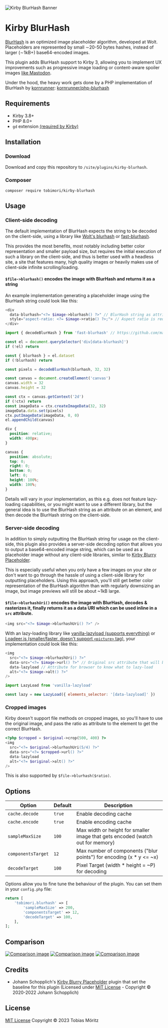![Kirby BlurHash Banner](./.github/banner.png)

# Kirby BlurHash

[BlurHash](https://blurha.sh) is an optimized image placeholder algorithm, developed at Wolt.
Placeholders are represented by small ∼20-50 bytes hashes, instead of larger (∼1kB+) base64-encoded images.

This plugin adds BlurHash support to Kirby 3, allowing you to implement UX improvements such as progressive image loading or content-aware spoiler images [like Mastodon](https://blog.joinmastodon.org/2019/05/improving-support-for-adult-content-on-mastodon/).

Under the hood, the heavy work gets done by a PHP implementation of BlurHash by [kornrunner](https://github.com/kornrunner): [kornrunner/php-blurhash](https://github.com/kornrunner/php-blurhash)

## Requirements

- Kirby 3.8+
- PHP 8.0+
- `gd` extension [(required by Kirby)](https://getkirby.com/docs/guide/quickstart#requirements)

## Installation

### Download

Download and copy this repository to `/site/plugins/kirby-blurhash`.

### Composer

```
composer require tobimori/kirby-blurhash
```

## Usage

### Client-side decoding

The default implementation of BlurHash expects the string to be decoded on the client-side, using a library like [Wolt's blurhash](https://github.com/woltapp/blurhash/tree/master/TypeScript) or [fast-blurhash](https://github.com/mad-gooze/fast-blurhash).

This provides the most benefits, most notably including better color representation and smaller payload size, but requires the initial execution of such a library on the client-side, and thus is better used with a headless site, a site that features many, high quality images or heavily makes use of client-side infinite scrolling/loading.

#### **`$file->blurhash()` encodes the image with BlurHash and returns it as a string**

An example implementation generating a placeholder image using the BlurHash string could look like this:

```php
<div
  data-blurhash="<?= $image->blurhash() ?>" // BlurHash string as attribute, to access via JS
  style="aspect-ratio: <?= $image->ratio() ?>;"> // Aspect ratio is required as canvas is absolutely positioned
</div>
```

```js
import { decodeBlurHash } from 'fast-blurhash' // https://github.com/mad-gooze/fast-blurhash

const el = document.querySelector('div[data-blurhash]')
if (!el) return

const { blurhash } = el.dataset
if (!blurhash) return

const pixels = decodeBlurHash(blurhash, 32, 32)

const canvas = document.createElement('canvas')
canvas.width = 32
canvas.height = 32

const ctx = canvas.getContext('2d')
if (!ctx) return
const imageData = ctx.createImageData(32, 32)
imageData.data.set(pixels)
ctx.putImageData(imageData, 0, 0)
el.appendChild(canvas)
```

```css
div {
  position: relative;
  width: 400px;
}

canvas {
  position: absolute;
  top: 0;
  right: 0;
  bottom: 0;
  left: 0;
  height: 100%;
  width: 100%;
}
```

Details will vary in your implementation, as this e.g. does not feature lazy-loading capabilities, or you might want to use a different library, but the general idea is to use the BlurHash string as an attribute on an element, and then decode the BlurHash string on the client-side.

### Server-side decoding

In addition to simply outputting the BlurHash string for usage on the client-side, this plugin also provides a server-side decoding option that allows you to output a base64-encoded image string, which can be used as a placeholder image without any client-side libraries, similar to [Kirby Blurry Placeholder](https://github.com/johannschopplich/kirby-blurry-placeholder).

This is especially useful when you only have a few images on your site or don't want to go through the hassle of using a client-side library for outputting placeholders. Using this approach, you'll still get better color representation of the BlurHash algorithm than with regularly downsizing an image, but image previews will still be about ~1kB large.

#### **`$file->blurhashUri()` encodes the image with BlurHash, decodes & rasterizes it, finally returns it as a data URI which can be used inline in a `src` attribute.**

```php
<img src="<?= $image->blurhashUri() ?>" />
```

With an lazy-loading library like [vanilla-lazyload (supports everything)](https://github.com/verlok/vanilla-lazyload) or [Loadeer.js (smaller/faster, doesn't support `<picture>` tag)](https://github.com/johannschopplich/loadeer), your implementation could look like this:

```php
<img
  src="<?= $image->blurhashUri() ?>"
  data-src="<?= $image->url() ?>" // Original src attribute that will be replaced by the lazy-loading library
  data-lazyload // Attribute for browser to know what to lazy-load
  alt="<?= $image->alt() ?>"
/>
```

```js
import LazyLoad from 'vanilla-lazyload'

const lazy = new LazyLoad({ elements_selector: '[data-lazyload]' })
```

### Cropped images

Kirby doesn't support file methods on cropped images, so you'll have to use the original image, and pass the ratio as attribute to the element to get the correct BlurHash.

```php
<?php $cropped = $original->crop(500, 400) ?>
<img
  src="<?= $original->blurhashUri(5/4) ?>"
  data-src="<?= $cropped->url() ?>"
  data-lazyload
  alt="<?= $original->alt() ?>"
/>
```

This is also supported by `$file->blurhash($ratio)`.

## Options

| Option             | Default | Description                                                                    |
| ------------------ | ------- | ------------------------------------------------------------------------------ |
| `cache.decode`     | `true`  | Enable decoding cache                                                          |
| `cache.encode`     | `true`  | Enable encoding cache                                                          |
| `sampleMaxSize`    | `100`   | Max width or height for smaller image that gets encoded (watch out for memory) |
| `componentsTarget` | `12`    | Max number of components ("blur points") for encoding (x \* y <= ~x)           |
| `decodeTarget`     | `100`   | Pixel Target (width \* height = ~P) for decoding                               |

Options allow you to fine tune the behaviour of the plugin. You can set them in your `config.php` file:

```php
return [
    'tobimori.blurhash' => [
        'sampleMaxSize' => 200,
        'componentsTarget' => 12,
        'decodeTarget' => 100,
    ],
];
```

## Comparison

[![Comparison image](./.github/comparison/nighttime.png)](https://unsplash.com/photos/Ngu3tsqmcRg)
[![Comparison image](./.github/comparison/flowers.png)](https://unsplash.com/photos/VSt-8kKTjWo)
[![Comparison image](./.github/comparison/beach.png)](https://unsplash.com/photos/3ws2fq3VtXk)

## Credits

- Johann Schopplich's [Kirby Blurry Placeholder](https://github.com/johannschopplich/kirby-blurry-placeholder) plugin that set the baseline for this plugin (Licensed under [MIT License](https://github.com/johannschopplich/kirby-blurry-placeholder/blob/main/LICENSE) - Copyright © 2020-2022 Johann Schopplich)

## License

[MIT License](./LICENSE)
Copyright © 2023 Tobias Möritz
